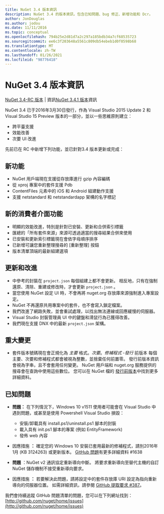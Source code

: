 ```yaml
---
title: NuGet 3.4 版本資訊
description: NuGet 3.4 的版本資訊，包含已知問題、bug 修正、新增功能和 Dcr。
author: JonDouglas
ms.author: jodou
ms.date: 11/11/2016
ms.topic: conceptual
ms.openlocfilehash: 794b25e2d81d7a2c297a185bdb34a7cf68535723
ms.sourcegitcommit: ee6c3f203648a5561c809db54ebeb1d0f0598b68
ms.translationtype: MT
ms.contentlocale: zh-TW
ms.lasthandoff: 01/26/2021
ms.locfileid: "98776418"
---
```

# <a name="nuget-34-release-notes"></a>NuGet 3.4 版本資訊

[NuGet 3.4-RC 版本](../release-notes/nuget-3.4-RC.md)  |  資訊[NuGet 3.4.1 版本](../release-notes/nuget-3.4.1.md)資訊

NuGet 3.4 已于2016年3月30日發行，作為 Visual Studio 2015 Update 2 和 Visual Studio 15 Preview 版本的一部分，並以一些思維原則建立：

* 跨平臺支援
* 效能改善
* 次要 UI 改進

先前已在 RC 中新增下列功能，並已針對3.4 版本更新或完成：

## <a name="new-features"></a>新功能

* NuGet 用戶端現在支援從存放庫進行 gzip 內容編碼
* 從 xproj 專案中的套件支援 Pdb
* ContentFiles 元素中的 iOS 和 Android 組建動作支援
* 支援 netstandard 和 netstandardapp 架構的名字標記

## <a name="new-user-interface-features"></a>新的消費者介面功能

* 明顯的效能改進，特別是針對已安裝、更新和合併索引標籤
* 匯總的「所有套件來源」來源可透過適當的搜尋結果合併來使用
* 已安裝和更新索引標籤現在會依字母順序排序
* 已新增可讓您重新整理搜尋的 [重新整理] 按鈕
* 版本清單頂端的最新組建選項

## <a name="updates-and-improvements"></a>更新和改進

* 中參考的封裝在 `project.json` 每個組建上都不會更新。 相反地，只有在強制還原、清除、重建或修改時，才會更新 `project.json` 。
* 當您使用 NuGet 設定 UI 時，不會再將 nuget.org 存放庫來源強制進入專案設定。
* NuGet 不再還原共用專案中的套件，也不會寫入鎖定檔案。
* 我們改進了網路失敗，並會重試處理，以找出無法連線或回應緩慢的伺服器。
* Visual Studio 封裝管理員 UI 中的鍵盤和滑鼠行為已獲得改善。
* 我們現在支援 DNX 中的最新 `project.json` 架構。

## <a name="breaking-changes"></a>重大變更

* 套件版本號碼現在會正規化為 *主要* 格式。*次要*。*修補程式* -*發行* 前版本  每個主要、次要和修補程式都會被視為整數，並捨棄任何前置零。  發行前版本資訊會視為字串，且不會套用任何變更。 NuGet 用戶端和 nuget.org 服務提供的搜尋會在查詢中使用這些數位。  您可以在 NuGet 檔的 [發行前版本](../create-packages/prerelease-packages.md)中找到更多詳細資料。

## <a name="known-issues"></a>已知問題

* **問題：** 在下列情況下，Windows 10 v1511 使用者可能會在 Visual Studio 中遇到問題，或甚至是使用 Powershell Visual Studio 損毀：
    * 安裝/卸載具有 install.ps1/uninstall.ps1 腳本的封裝
    * 載入具有 init.ps1 腳本的專案 (例如 EntityFramework) 
    * 發佈 web 內容

* 因應措施 **：** 確定您的 Windows 10 安裝已套用最新的修補程式，請別2016年1月 (KB 3124263) 或更新版本。  [GitHub 問題](http://github.com/nuget/home/issues/1638)有更多詳細資料 #1638

* **問題** ：NuGet v2 通訊協定重新導向中斷。
將要求重新導向至替代主機的自訂 NuGet 儲存機制不接受重新導向要求。
* 因應措施 **：** 若要解決此問題，請將設定中的套件存放庫 URI 設定為指向重新導向的伺服器位置。
如需詳細資訊，請參閱 [GitHub 提取要求 #387](https://github.com/NuGet/NuGet.Client/pull/387)。

我們會持續追蹤 GitHub 問題清單的問題，您可以在下列網址找到： [http://github.com/nuget/home/issues](http://github.com/nuget/home/issues)